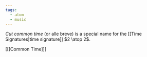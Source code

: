 ```yaml
---
tags:
  - atom
  - music
---
```

*Cut common time* (or alle breve) is a special name for the [[Time Signatures|time signature]] $2 \atop 2$.

\[[[Common Time]]\]